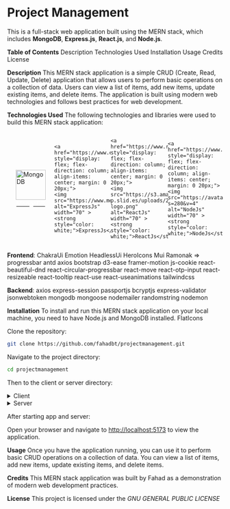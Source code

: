 # Project Management

This is a full-stack web application built using the MERN stack, which includes
**MongoDB**, **Express.js**, **React.js**, and **Node.js**.

**Table of Contents**
Description
Technologies Used
Installation
Usage
Credits
License

**Description**
This MERN stack application is a simple CRUD (Create, Read, Update, Delete) application that allows users to perform basic operations on a collection of data. Users can view a list of items, add new items, update existing items, and delete items. The application is built using modern web technologies and follows best practices for web development.

**Technologies Used**
The following technologies and libraries were used to build this MERN stack application:

<div style="display: flex; flex-direction: row; align-items: center;">

  <a href="https://www.mongodb.com/" style="display: flex; flex-direction: column; align-items: center; margin: 0 20px; ">
    <img src="https://img.icons8.com/?size=512&id=74402&format=png" alt="MongoDB" width="70" >
    <strong style="color: white;">MongoDB</strong>
  </a>
  
    <a href="https://www.expressjs.com/" style="display: flex; flex-direction: column; align-items: center; margin: 0 20px;">
    <img src="https://www.mementotech.in/assets/images/icons/express.png" alt="ExpressJs" width="70" >
    <strong style="color: white;">ExpressJs</strong>
  </a>
  
    <a href="https://www.react.dev/" style="display: flex; flex-direction: column; align-items: center; margin: 0 20px;">
    <img src="https://s3.amazonaws.com/media-p.slid.es/uploads/260703/images/4152529/react-logo.png" alt="ReactJs" width="70" >
    <strong style="color: white;">ReactJs</strong>
  </a>
  
    <a href="https://www.nodejs.org/" style="display: flex; flex-direction: column; align-items: center; margin: 0 20px;">
    <img src="https://avatars.githubusercontent.com/u/9950313?s=280&v=4" alt="NodeJs" width="70" >
    <strong style="color: white;">NodeJs</strong>
  </a>

</div>

**Frontend**:
ChakraUi
Emotion
HeadlessUi
HeroIcons
Mui
Ramonak => progressbar
antd
axios
bootstrap
d3-ease
framer-motion
js-cookie
react-beautiful-dnd
react-circular-progressbar
react-move
react-otp-input
react-resizeable
react-tooltip
react-use
react-useanimations
tailwindcss

**Backend**:
axios
express-session
passportjs
bcryptjs
express-validator
jsonwebtoken
mongodb
mongoose
nodemailer
randomstring
nodemon

**Installation**
To install and run this MERN stack application on your local machine, you need to have Node.js and MongoDB installed.
FlatIcons

Clone the repository:

``` bash
git clone https://github.com/fahadbt/projectmanagement.git
```

Navigate to the project directory:

``` bash
cd projectmanagement
```

Then to the client or server directory:

<details>
  <summary>Client</summary>
  Navigate to client directory:

  ``` bash
cd client
  ```

  Install dependencies:

``` bash
npm install
```

Start the App:

``` bash
npm run dev
```

</details>

<details>
  <summary>Server</summary>
  Navigate to server directory:

  ``` bash
cd server
  ```

  Install dependencies:

``` bash
npm install
```

Start the Server:

``` bash
nodemon server.ts
```

</details>

After starting app and server:

Open your browser and navigate to <http://localhost:5173> to view the application.

**Usage**
Once you have the application running, you can use it to perform basic CRUD operations on a collection of data. You can view a list of items, add new items, update existing items, and delete items.

**Credits**
This MERN stack application was built by Fahad as a demonstration of modern web development practices.

**License**
This project is licensed under the *GNU GENERAL PUBLIC LICENSE*
